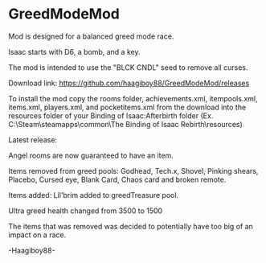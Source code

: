 # GreedModeMod
Mod is designed for a balanced greed mode race.

Isaac starts with D6, a bomb, and a key.

The mod is intended to use the "BLCK CNDL" seed to remove all curses. 

Download link: https://github.com/haagiboy88/GreedModeMod/releases

To install the mod copy the rooms folder, achievements.xml, itempools.xml, items.xml, players.xml, and pocketitems.xml from the download into the resources folder of your Binding of Isaac:Afterbirth folder (Ex. C:\Steam\steamapps\common\The Binding of Isaac Rebirth\resources)

Latest release:

Angel rooms are now guaranteed to have an item.

Items removed from greed pools: Godhead, Tech.x, Shovel, Pinking shears, Placebo, Cursed eye, Blank Card, Chaos card and broken remote.

Items added: Lil'brim added to greedTreasure pool.

Ultra greed health changed from 3500 to 1500

The items that was removed was decided to potentially have too big of an impact on a race.

-Haagiboy88-
